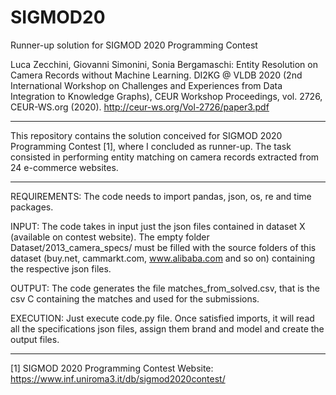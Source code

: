 # SIGMOD20
Runner-up solution for SIGMOD 2020 Programming Contest

Luca Zecchini, Giovanni Simonini, Sonia Bergamaschi: Entity Resolution on Camera Records without Machine Learning. DI2KG @ VLDB 2020 (2nd International Workshop on Challenges and Experiences from Data Integration to Knowledge Graphs), CEUR Workshop Proceedings, vol. 2726, CEUR-WS.org (2020). http://ceur-ws.org/Vol-2726/paper3.pdf

---

This repository contains the solution conceived for SIGMOD 2020 Programming Contest [1], where I concluded as runner-up.
The task consisted in performing entity matching on camera records extracted from 24 e-commerce websites.

---

REQUIREMENTS:
The code needs to import pandas, json, os, re and time packages.

INPUT:
The code takes in input just the json files contained in dataset X (available on contest website).
The empty folder Dataset/2013_camera_specs/ must be filled with the source folders of this dataset (buy.net, cammarkt.com, www.alibaba.com and so on) containing the respective json files.

OUTPUT:
The code generates the file matches_from_solved.csv, that is the csv C containing the matches and used for the submissions.

EXECUTION:
Just execute code.py file.
Once satisfied imports, it will read all the specifications json files, assign them brand and model and create the output files.

---

[1] SIGMOD 2020 Programming Contest Website: https://www.inf.uniroma3.it/db/sigmod2020contest/
